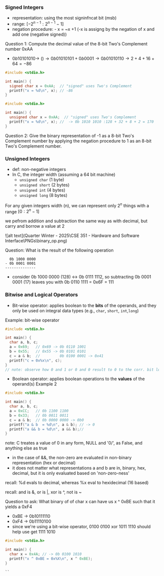 ### Signed Integers
- representation: using the most signinfncat bit (msb)
- range: $[-2^{n - 1}: 2^{n - 1} -1]$
- negation procedure: - x = ~x +1 (-x is assigng by the negation of x and add one (negative signed))

Question 1: Compute the decimal value of the 8-bit Two's Complement number 0xAA
- $0b 1010 1010 \to ~() \to 0b01010101 + 0b0001 \to 0b01010110 \to 2+ 4 + 16 + 64 = -86$

```c
#include <stdio.h>

int main() {
  signed char x = 0xAA;  // "signed" uses Two's Complement
  printf("x = %d\n", x); // -86
}

#include <stdio.h>

int main() {
  unsigned char x = 0xAA;  // "signed" uses Two's Complement
  printf("x = %d\n", x); //  -> 0b 1010 1010 :128 + 32 + 8 + 2 = 170
}
```

Question 2: Give the binary representation of -1 as a 8-bit Two's Complement number by applying the negation procedure to 1 as an 8-bit Two's Complement number.

### Unsigned Integers
- def: non-negative integers
- In C, the integer width (assuming a 64 bit machine)
  - `unsigned char` (1 byte)
  - `unsigned short` (2 bytes)
  - `unsigned int` (4 bytes)
  - `unsigned long` (8 bytes)

For any given integers width (n), we can represent only $2^n$ things with a range $[0:2^{n} -1]$

we pefrom addition and subtraction the same way as with decimal, but carry and borrow a value at 2

![alt text](Quarter Winter - 2025\CSE 351 - Hardware and Software Interface\PNGs\binary_op.png)

Question: What is the result of the following operation
```
  0b 1000 0000
- 0b 0001 0001
--------------
```
- consider 0b 1000 0000 (128) $\leftrightarrow$ 0b 0111 1112, so subtracting 0b 0001 0001 (17) leaves you with 0b 0110 1111 = 0x6F = 111

### Bitwise and Logical Operators
- Bit-wise operator: applies boolean to the **bits** of the operands, and they only be used on integral data types (e.g., `char`, `short`, `int`,`long`)

Example: bit-wise operator
```c
#include <stdio.h>

int main() {
  char a, b, c;
  a = 0x69;   // 0x69 -> 0b 0110 1001
  b = 0x55;   // 0x55 -> 0b 0101 0101
  c = a & b;  //         0b 0100 0001 -> 0x41
  printf("c = 0x%x\n", c);
}
// note: observe how 0 and 1 or 0 and 0 result to 0 to the corr. bit location
```
- Boolean operator: applies boolean operations to the **values** of the operand(s)
Example 2
```c
#include <stdio.h>

int main() {
  char a, b, c;
  a = 0xCC;   // 0b 1100 1100
  b = 0x33;   // 0b 0011 0011
  c = a & b;  // 0b 0000 0000 -> 0b0
  printf("a & b  = %d\n", a & b); // -> 0
  printf("a && b = %d\n", a && b);//
}
```
note: C treates a value of 0 in any form, NULL and '0/', as False, and anything else as true
- in the case of &&, the non-zero are evaluated in non-binary representation (hex or decimal)
- it does not matter what representations a and b are in, binary, hex, decimal, but it is only evaluated based on 'non-zero-ness'

recall: %d evals to decimal, whereas %x eval to hexidecimal (16 based)

recall: and is &, or is |, xor is ^, not is ~

Question to ask:
What binary of of char x can have us x ^ 0xBE such that it yields a 0xF4
- 0xBE -> 0b10111110
- 0xF4 -> 0b11110100
- since we're using a bit-wise operator, 0100 0100 xor 1011 1110 should help use get 1111 1010

```c
#include <stdio.h>

int main() {
  char x = 0x4A; // -> 0b 0100 1010
  printf("x ^ 0xBE = 0x%X\n", x ^ 0xBE);
}

``